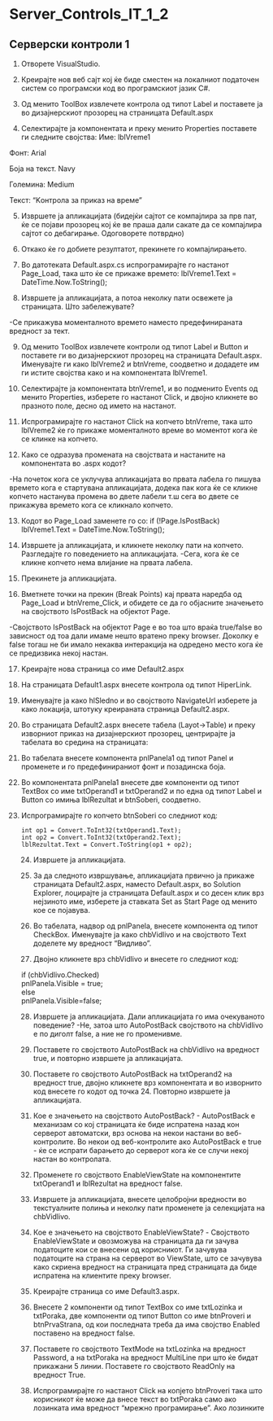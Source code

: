# Server_Controls_IT_1_2

## Серверски контроли 1
1. Отворете VisualStudio.    

2. Креирајте нов веб сајт кој ќе биде сместен на локалниот податочен систем со програмски код во програмскиот јазик C#.    

3. Од менито ToolBox извлечете контрола од типот Label и  поставете ја во дизајнерскиот прозорец на страницата Default.aspx    

4. Селектирајте ја компонентата и преку менито Properties поставете ги следните својства:      Име: lblVreme1  

Фонт: Arial  

Боја на текст. Navy   

Големина: Medium  

Текст: “Kонтрола за приказ на време”  
  
5. Извршете ја апликацијата (бидејќи сајтот се компајлира за прв пат, ќе се појави прозорец кој ќе ве праша дали сакате да се компајлира сајтот со дебагирање. Одоговорете потврдно)    

6. Откако ќе го добиете резултатот, прекинете го компајлирањето.    

7. Во датотеката Default.aspx.cs испрограмирајте го настанот Page_Load, така што ќе се прикаже времето:   lblVreme1.Text = DateTime.Now.ToString();  
  
8. Извршете ја апликацијата, а потоа неколку пати освежете ја страницата. Што забележувате? 
 
-Се прикажува моменталното времето наместо предефинираната вредност за тект. 
 
9. Од менито ToolBox извлечете контроли од типот Label и Button и  поставете ги во дизајнерскиот прозорец на страницата Default.aspx. Именувајте ги како lblVreme2 и btnVreme, соодветно и додадете им ги истите својства како и на компонентата lblVreme1.

10. Селектирајте ја компонентата btnVreme1, и во подменито Events од менито Properties, изберете го настанот Click, и двојно кликнете во празното поле, десно од името на настанот.    

11. Испрограмирајте го настанот Click на копчето btnVreme, така што lblVreme2 ќе го прикаже моменталното време во моментот кога ќе се клинке на копчето.    

12. Како се одразува промената на својствата и настаните на компонентата во .aspx кодот?  
 
-На почеток кога се уклучува апликацијата во првата лабела го пишува времето кога е стартувана апликацијата, додека пак кога ќе се кликне копчето настанува промена во двете лабели т.ш сега во двете се прикажува времето кога се кликнало копчето.  
  
13. Кодот во  Page_Load заменете го со:   if (!Page.IsPostBack)  
                lblVreme1.Text = DateTime.Now.ToString();   
  
14. Извршете ја апликацијата, и кликнете неколку пати на копчето. Разгледајте го поведението на апликацијата.   -Сега, кога ќе се кликне копчето нема влијание на првата лабела.   

15. Прекинете ја апликацијата.    

16. Вметнете точки на прекин (Break Points) кај првата наредба од Page_Load и btnVreme_Click, и обидете се да го објасните значењето на својството IsPostBack на објектот Page.  
 
-Својството IsPostBack на објектот Page е во тоа што враќа true/false во зависност од тоа дали имаме нешто вратено преку browser. Доколку е false тогаш не би имало некаква интеракција на одредено место кога ќе се предизвика некој настан. 
  
17. Kреирајте нова страница со име Default2.aspx    

18. На страницата Default1.aspx внесете контрола од типот HiperLink.    

19. Именувајте ја како hlSledno и во својството NavigateUrl изберете ја како локација, штотуку креираната страница Default2.aspx. 

20. Во страницата Default2.aspx внесете табела (Layot->Table) и преку изворниот приказ на дизајнерскиот прозорец, центрирајте ја табелата во средина на страницата:  <table align=center>  
  
21. Во табелата внесете компонента pnlPanela1 од типот Panel и променете и го предефинираниот фонт и позадинска боја.    

22. Во компонентата pnlPanela1 внесете две компоненти од типот ТеxtBox со име txtOperand1 и txtOperand2 и по една од типот Label и Button со имиња lblRezultat и btnSoberi, соодветно.    

23. Испрограмирајте го копчето btnSoberi  со следниот код:   
```
int op1 = Convert.ToInt32(txtOperand1.Text);          
int op2 = Convert.ToInt32(txtOperand2.Text);    
lblRezultat.Text = Convert.ToString(op1 + op2);
```

24. Извршете ја апликацијата.    

25. За да следното извршување, апликацијата првично ја прикаже страницата Default2.aspx, наместо Default.aspx, во Solution Explorer, лоцирајте ја страницата Default.aspx и со десен клик врз нејзиното име, изберете ја ставката Set as Start Page од менито кое се појавува.    

26. Во табелата, надвор од pnlPanela, внесете компонента од типот CheckBox. Именувајте ја како chbVidlivo и на својството Text доделете му вредност “Видливо”.    

27. Двојно кликнете врз chbVidlivo и внесете го следниот код:    
 
if (chbVidlivo.Checked)  
               pnlPanela.Visible = true;  
        else      
                 pnlPanela.Visible=false;     

28. Извршете ја апликацијата. Дали апликацијата го има очекуваното поведение?  -Не, затоа што AutoPostBack својството на chbVidlivo е по диголт false, а ние не го променивме. 

29. Поставете го својството AutoPostBack на chbVidlivo на вредност true, и повторно извршете ја апликацијата.    

30. Поставете го својството AutoPostBack на txtOperand2 на вредност true, двојно кликнете врз компонентата и во изворнито код внесете го кодот од точка 24. Повторно извршете ја апликацијата.    

31. Кое е значењето на својството AutoPostBack?  - AutoPostBack е механизам со кој страницата ќе биде испратена назад кон серверот автоматски, врз основа на некои настани во веб-контролите. Во некои од веб-контролите ако AutoPostBack е true - ќе се испрати барањето до серверот кога ќе се случи некој настан во контролата. 
 
32. Променете го својството EnableViewState  на компонентите txtOperand1 и lblRezultat на вредност false.    

33. Извршете ја апликацијата, внесете целобројни вредности во текстуалните полиња и неколку пати променете ја селекцијата на chbVidlivo.    
34. Кое е значењето на својството EnableViewState?  - Својството EnableViewState и овозможува на страницата да ги зачува податоците кои се внесени од корисникот. Ги зачувува податоците на страна на серверот во ViewState, што се зачувува како скриена вредност на страницата пред страницата да биде испратена на клиентите преку browser.     

35. Креирајте страница со име Default3.aspx.    

36. Внесете 2 компоненти од типот TextBox со име txtLozinka и txtPoraka, две компоненти од типот Button со име btnProveri и btnPrvaStrana, од кои последната треба да има својство Enabled поставено на вредност false.    

37. Поставете го својството TextMode на txtLozinka на вредност Password, а на txtPoraka на вредност MultiLine при што ќе бидат прикажани 5 линии. Поставете го својството ReadOnly на вредност True.    

38. Испрограмирајте го настанот Click на копјето btnProveri така што корисникот ќе може да внесе текст во txtPoraka само ако лозинката има вредност “мрежно програмирање”. Ако лозинките
